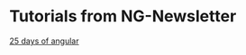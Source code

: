 Tutorials from NG-Newsletter
============================
[25 days of angular](http://www.ng-newsletter.com/advent2013/)
